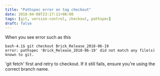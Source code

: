 ```yaml
---
title: "Pathspec error on tag checkout"
date: 2018-04-08T23:17:11+08:00
tags: [git, version-control, checkout, pathspec]
draft: false
---
```


When you see error such as this
```
bash-4.1$ git checkout Brick_Release_2018-06-19
error: pathspec 'Brick_Release_2018-06-19' did not match any file(s) known to git.
```

'git fetch' first and retry to checkout. If it still fails, ensure you're using the correct branch name.

